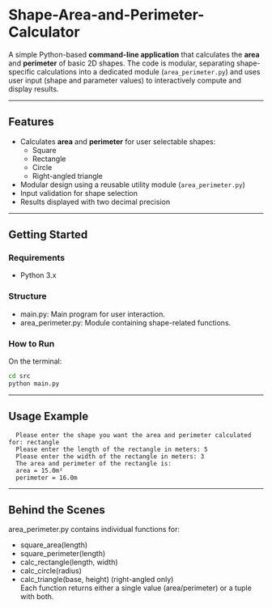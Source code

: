 # Shape-Area-and-Perimeter-Calculator

A simple Python-based **command-line application** that calculates the **area** and **perimeter** of basic 2D shapes. The code is modular, separating shape-specific calculations into a dedicated module (`area_perimeter.py`) and uses user input (shape and parameter values) to interactively compute and display results.

---

## Features

- Calculates **area** and **perimeter** for user selectable shapes:
  - Square
  - Rectangle
  - Circle
  - Right-angled triangle
- Modular design using a reusable utility module (`area_perimeter.py`)
- Input validation for shape selection
- Results displayed with two decimal precision

---

## Getting Started

### Requirements
- Python 3.x

### Structure
  - main.py:  Main program for user interaction.
  - area_perimeter.py: Module containing shape-related functions.

### How to Run
On the terminal:
```bash
cd src
python main.py
```
---

## Usage Example

```
  Please enter the shape you want the area and perimeter calculated for: rectangle
  Please enter the length of the rectangle in meters: 5
  Please enter the width of the rectangle in meters: 3
  The area and perimeter of the rectangle is:
  area = 15.0m²
  perimeter = 16.0m
```
---

## Behind the Scenes

area_perimeter.py contains individual functions for:
  - square_area(length)
  - square_perimeter(length)
  - calc_rectangle(length, width)
  - calc_circle(radius)
  - calc_triangle(base, height) (right-angled only)  
Each function returns either a single value (area/perimeter) or a tuple with both.

